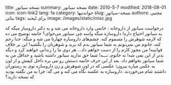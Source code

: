 title: نسخه سیانور
summary: نسخه سیانور
date: 2010-5-7
modified: 2018-08-01
icon:  icon-link2
lang: fa
category: خواندنیها
slug: نسخه-سیانور
authors: مجتبی بنائی
tags: برای لبخند
image: /images/static/misc.jpg

درخواست سیانور از داروخانه : خانمی وارد داروخانه می شه و به دکتر داروساز  میگه که به سیانور احتیاج داره! داروسازه میگه واسه چی سیانور می‌‌خوای؟  خانمه توضیح می ده که لازمه شوهرش را مسموم کنه.  چشم‌های داروسازه چهارتا  می شه و میگه: خدا رحم کنه، خانوم من نمی‌تونم به شما سیانور بدم که برید و  شوهرتان را بکُشید! این بر خلاف قوانینه! من مجوز کارم را از دست خواهم  داد... هر دوی ما را زندانی خواهند کرد و دیگه بدتر از این نمی شه! نه  خانوم، نـــه! شما حق ندارید سیانور داشته باشید و حداقل من به شما سیانور  نخواهم داد.  بعد از این حرف خانمه دستش رو می بره داخل کیفش و از اون یه عکس  میاره بیرون؛ عکسی که در اون شوهرش و زن داروسازه توی یه رستوران داشتند  شام می‌خوردند.  داروسازه به عکسه نگاه می کنه و می گه: چرا به من نگفته  بودید که نسخه دارید؟